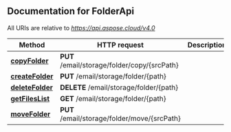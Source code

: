 
## Documentation for FolderApi

All URIs are relative to *https://api.aspose.cloud/v4.0*

Method | HTTP request | Description
------ | ------------ | -----------
 [**copyFolder**](FolderApi.md#copyFolder) | **PUT** /email/storage/folder/copy/{srcPath} | 
 [**createFolder**](FolderApi.md#createFolder) | **PUT** /email/storage/folder/{path} | 
 [**deleteFolder**](FolderApi.md#deleteFolder) | **DELETE** /email/storage/folder/{path} | 
 [**getFilesList**](FolderApi.md#getFilesList) | **GET** /email/storage/folder/{path} | 
 [**moveFolder**](FolderApi.md#moveFolder) | **PUT** /email/storage/folder/move/{srcPath} | 


    
